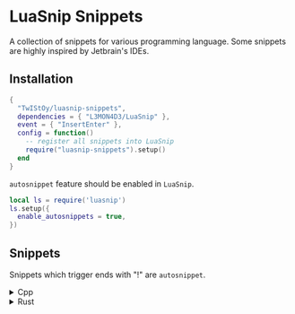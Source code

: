 # LuaSnip Snippets

A collection of snippets for various programming language. Some snippets are
highly inspired by Jetbrain's IDEs.

## Installation

```lua
{
  "TwIStOy/luasnip-snippets",
  dependencies = { "L3MON4D3/LuaSnip" },
  event = { "InsertEnter" },
  config = function()
    -- register all snippets into LuaSnip
    require("luasnip-snippets").setup()
  end
}
```

`autosnippet` feature should be enabled in `LuaSnip`.

```lua
local ls = require('luasnip')
ls.setup({
  enable_autosnippets = true,
})
```

## Snippets

Snippets which trigger ends with "!" are `autosnippet`.

<details>
<summary>Cpp</summary>

#### Normal Snippets

| Trig    | Desc                                                                                             | Context  |
|:-------:|--------------------------------------------------------------------------------------------------|:--------:|
| `ctor!` | Expand to default constructor                                                                    | In Class |
| `dtor!` | Expand to default destructor                                                                     | In Class |
| `cc!`   | Expand to default copy constructor                                                               | In Class |
| `mv!`   | Expand to default move constructor                                                               | In Class |
| `ncc!`  | Expand to delete copy constructor                                                                | In Class |
| `nmv!`  | Expand to delete move constructor                                                                | In Class |
| `ncm!`  | Expand to delete copy and move constructor                                                       | In Class |
| `fn`    | Expand to lambda function in argument list or function body, otherwise expand to normal function | All      |

#### Postfix Snippets

```scheme
[
  (identifier)
  (field_identifier)
] @indent

[
  (call_expression)
  (identifier)
  (template_function)
  (subscript_expression)
  (field_expression)
  (user_defined_literal)
] @any_expr
```

|  Trig  | Desc (placehoder: `?`)                                         | Expr before cursor |
|:------:|----------------------------------------------------------------|:------------------:|
|  `.be` | Expand to begin and end exprs                                  |     `any_expr`     |
|  `.mv` | Wraps with `std::move(?)`                                      |     `any_expr`     |
| `.fwd` | Wraps with `std::forward<decltype(?)>(?)`                      |     `any_expr`     |
| `.val` | Wraps with `std::declval<?>()`                                 |     `any_expr`     |
|  `.dt` | Wraps with `decltype(?)`                                       |     `any_expr`     |
|  `.uu` | Wraps with `(void)?`                                           |     `any_expr`     |
|  `.ts` | Switch indent's coding style between CamelCase and snake_case. |      `indent`      |
|  `.sc` | Wraps with `static_cast<>(?)`                                  |     `any_expr`     |

</details>

<details>
<summary>Rust</summary>

#### Postfix Snippets

```scheme
[
  (struct_expression)
  (call_expression)
  (identifier)
  (field_expression)
] @expr

[
  (struct_expression)
  (call_expression)
  (identifier)
  (field_expression)
  
  (generic_type)
  (scoped_type_identifier)
  (reference_type)
] @expr_or_type
```

|    Trig    | Desc (placehoder: `?`)                                     | Expr before cursor |
|:----------:|------------------------------------------------------------|:------------------:|
|    `.rc`   | Wraps with `Rc::new(?)` if expr, `Rc<?>` if type           |   `expr_or_type`   |
|   `.arc`   | Wraps with `Arc::new(?)` if expr, `Arc<?>` if type         |   `expr_or_type`   |
|   `.box`   | Wraps with `Box::new(?)` if expr, `Box<?>` if type         |   `expr_or_type`   |
|    `.mu`   | Wraps with `Mutex::new(?)` if expr, `Mutex<?>` if type     |   `expr_or_type`   |
|    `.rw`   | Wraps with `RwLock::new(?)` if expr, `RwLock<?>` if type   |   `expr_or_type`   |
|   `.cell`  | Wraps with `Cell::new(?)` if expr, `Cell<?>` if type       |   `expr_or_type`   |
| `.refcell` | Wraps with `RefCell::new(?)` if expr, `RefCell<?>` if type |   `expr_or_type`   |
|   `.ref`   | Wraps with `&?`                                            |       `expr`       |
|   `.refm`  | Wraps with `&mut ?`                                        |       `expr`       |
|    `.ok`   | Wraps with `Ok(?)`                                         |       `expr`       |
|   `.err`   | Wraps with `Err(?)`                                        |       `expr`       |
|   `.some`  | Wraps with `Some(?)`                                       |       `expr`       |
| `.println` | Wraps with `println!("{:?}", ?)`                           |       `expr`       |

</details>

